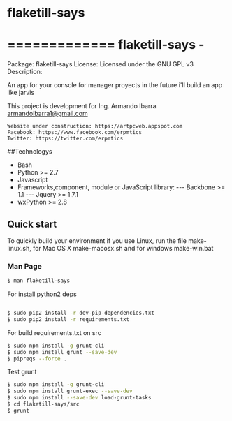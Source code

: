 # flaketill-says

=============
flaketill-says - 
=============
Package: flaketill-says
License: Licensed under the GNU GPL v3
Description:

An app for your console for manager proyects in the future i'll build an app like jarvis

This project is development for Ing. Armando Ibarra <armandoibarra1@gmail.com>

```
Website under construction: https://artpcweb.appspot.com
Facebook: https://www.facebook.com/erpmtics
Twitter: https://twitter.com/erpmtics
```

##Technologys

* Bash
* Python >= 2.7
* Javascript 
* Frameworks,component, module or JavaScript library: 
	--- Backbone >= 1.1 
	--- Jquery >=  1.7.1
* wxPython >= 2.8 

## Quick start

To quickly build your environment if you use Linux, run the 
file make-linux.sh, for Mac OS X make-macosx.sh and for windows
make-win.bat


### Man Page

```bash
$ man flaketill-says
```

For install python2 deps 

```bash

$ sudo pip2 install -r dev-pip-dependencies.txt
$ sudo pip2 install -r requirements.txt
```

For build requirements.txt on src

```bash
$ sudo npm install -g grunt-cli
$ sudo npm install grunt --save-dev
$ pipreqs --force .
```

Test grunt 


```bash
$ sudo npm install -g grunt-cli
$ sudo npm install grunt-exec --save-dev
$ sudo npm install --save-dev load-grunt-tasks
$ cd flaketill-says/src
$ grunt
```
